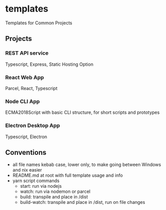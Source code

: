 # templates

Templates for Common Projects

## Projects

### REST API service

Typescript, Express, Static Hosting Option

### React Web App

Parcel, React, Typescript

### Node CLI App

ECMA2018Script with basic CLI structure, for short scripts and prototypes

### Electron Desktop App

Typescript, Electron

## Conventions

* all file names kebab case, lower only, to make going between Windows and nix easier
* README.md at root with full template usage and info
* yarn script commands
  * start: run via nodejs
  * watch: run via nodemon or parcel
  * build: transpile and place in /dist
  * build-watch: transpile and place in /dist, run on file changes


